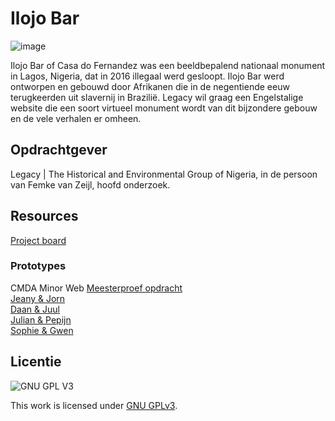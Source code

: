 # Ilojo Bar

![image](https://user-images.githubusercontent.com/1061632/189078690-0e8fd3db-7ad4-4494-a915-d0528edb465e.png)

Ilojo Bar of Casa do Fernandez was een beeldbepalend nationaal monument in Lagos, Nigeria, dat in 2016 illegaal werd gesloopt. Ilojo Bar werd ontworpen en gebouwd door Afrikanen die in de negentiende eeuw terugkeerden uit slavernij in Brazilië. Legacy wil graag een Engelstalige website die een soort virtueel monument wordt van dit bijzondere gebouw en de vele verhalen er omheen.


## Opdrachtgever
Legacy | The Historical and Environmental Group of Nigeria, in de persoon van Femke van Zeijl, hoofd onderzoek.

## Resources

[Project board](https://github.com/orgs/fdnd-agency/projects/2)

### Prototypes
CMDA Minor Web [Meesterproef opdracht](https://github.com/cmda-minor-web-cases/ilojo-bar)  
[Jeany & Jorn](https://github.com/jornveltrop/ilojo-bar)    
[Daan & Juul](https://github.com/DaanKetelaars/ilojo-bar/wiki)    
[Julian & Pepijn](https://github.com/juliandecloe/ilojo-bar)  
[Sophie & Gwen](https://github.com/Sophievanderburg/ilojo-bar)  


## Licentie

![GNU GPL V3](https://www.gnu.org/graphics/gplv3-127x51.png)

This work is licensed under [GNU GPLv3](./LICENSE).

